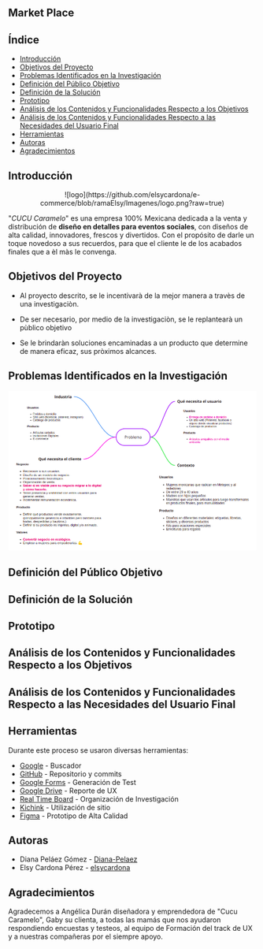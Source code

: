 ## Market Place

## Índice

- [Introducción](#Introducción)
- [Objetivos del Proyecto](#Objetivos-del-Proyecto)
- [Problemas Identificados en la Investigación](#Problemas-Identificados-en-la-Investigación)
- [Definición del Público Objetivo](#Definición-del-Público-Objetivo)
- [Definición de la Solución](#Definición-de-la-Solución)
- [Prototipo](#Prototipo)
- [Análisis de los Contenidos y Funcionalidades Respecto a los Objetivos](#Análisis-de-los-Contenidos-y-Funcionalidades-Respecto-a-los-Objetivos)
- [Análisis de los Contenidos y Funcionalidades Respecto a las Necesidades del Usuario Final](#Análisis-de-los-Contenidos-y-Funcionalidades-Respecto-a-las-Necesidades-del-Usuario-Final)
- [Herramientas](#Herramientas)
- [Autoras](#autoras)
- [Agradecimientos](#agradecimientos)

## Introducción

<div style="text-align: center">![logo](https://github.com/elsycardona/e-commerce/blob/ramaElsy/Imagenes/logo.png?raw=true)</div>

"*CUCU Caramelo*" es una empresa 100% Mexicana dedicada a la venta y distribución de **diseño en detalles para eventos sociales**, con diseños de alta calidad, innovadores, frescos y divertidos.
Con el propósito de darle un toque novedoso a sus recuerdos, para que el cliente le de los acabados finales que a èl màs le convenga.


## Objetivos del Proyecto

* Al proyecto descrito, se le incentivarà de la mejor manera a travès de una investigaciòn.

* De ser necesario, por medio de la investigaciòn, se le replantearà un pùblico objetivo

* Se le brindaràn soluciones encaminadas a un producto que determine de manera eficaz, sus pròximos alcances.


## Problemas Identificados en la Investigación



![Problema](https://github.com/elsycardona/e-commerce/blob/ramaElsy/Imagenes/Problema.png?raw=true)



## Definición del Público Objetivo

## Definición de la Solución

## Prototipo

## Análisis de los Contenidos y Funcionalidades Respecto a los Objetivos

## Análisis de los Contenidos y Funcionalidades Respecto a las Necesidades del Usuario Final

## Herramientas

Durante este proceso se usaron diversas herramientas:
- [Google](https://www.google.com/) - Buscador
- [GitHub](https://github.com/) - Repositorio y commits
- [Google Forms](https://www.google.com/forms/about/) - Generación de Test
- [Google Drive](https://www.google.com/intl/es-419/drive/) - Reporte de UX
- [Real Time Board](https://realtimeboard.com) - Organización de Investigación
- [Kichink](https://www.kichink.com/) - Utilización de sitio
- [Figma](https://www.figma.com/prototyping-tool/) - Prototipo de Alta Calidad

## Autoras

- Diana Peláez Gómez - [Diana-Pelaez](https://github.com/Diana-Pelaez)
- Elsy Cardona Pérez - [elsycardona](https://github.com/elsycardona/)

## Agradecimientos

Agradecemos a Angélica Durán diseñadora y emprendedora de "Cucu Caramelo", Gaby su clienta, a todas las mamás que nos ayudaron respondiendo encuestas y testeos, al equipo de Formación del track de UX y a nuestras compañeras por el siempre apoyo.
